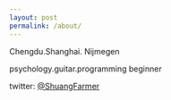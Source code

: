 ```yaml
---
layout: post
permalink: /about/
---
```



Chengdu.Shanghai. Nijmegen 
  
psychology.guitar.programming beginner  

twitter: [@ShuangFarmer](https://twitter.com/ShuangFarmer)
